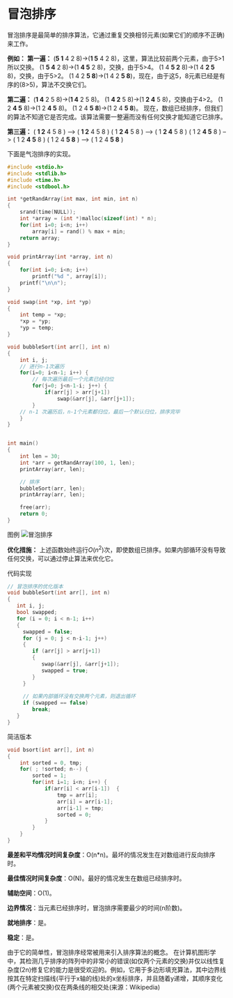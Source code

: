 冒泡排序
========

冒泡排序是最简单的排序算法，它通过重复交换相邻元素(如果它们的顺序不正确)来工作。

**例如：**
**第一遍：**
(**5 1** 4 2 8)->(**1 5** 4 2 8)，这里，算法比较前两个元素，由于5>1所以交换。
(1 **5 4** 2 8)->(1 **4 5** 2 8)，交换，由于5>4。
(1 4 **5 2** 8)->(1 4 **2 5** 8)，交换，由于5>2。
(1 4 2 **5 8**)->(1 4 2 **5 8**)，现在，由于这5，8元素已经是有序的(8>5)，算法不交换它们。

**第二遍：**
(**1 4** 2 5 8)->(**1 4** 2 5 8)。
(1 **4 2** 5 8)->(1 **2 4** 5 8)，交换由于4>2。
(1 2 **4 5** 8)->(1 2 **4 5** 8)。
(1 2 4 **5 8**)->(1 2 4 **5 8**)。
现在，数组已经排序，但我们的算法不知道它是否完成。该算法需要一整遍而没有任何交换才能知道它已排序。

**第三遍：**
( **1 2** 4 5 8 ) –> ( **1 2** 4 5 8 )
( 1 **2 4** 5 8 ) –> ( 1 **2 4** 5 8 )
( 1 2 **4 5** 8 ) –> ( 1 2 **4 5** 8 )
( 1 2 4 **5 8** ) –> ( 1 2 4 **5 8** )

下面是气泡排序的实现。

```C
#include <stdio.h>
#include <stdlib.h>
#include <time.h>
#include <stdbool.h>

int *getRandArray(int max, int min, int n)
{
    srand(time(NULL));
    int *array = (int *)malloc(sizeof(int) * n);
    for(int i=0; i<n; i++) 
        array[i] = rand() % max + min;
    return array;
}

void printArray(int *array, int n)
{
    for(int i=0; i<n; i++)
        printf("%d ", array[i]);
    printf("\n\n");
}

void swap(int *xp, int *yp)  
{  
    int temp = *xp;  
    *xp = *yp;  
    *yp = temp;  
}  

void bubbleSort(int arr[], int n)
{
    int i, j;
    // 进行n-1次遍历
    for(i=0; i<n-1; i++) {
        // 每次遍历最后一个元素已经归位
        for(j=0; j<n-1-i; j++) {
            if(arr[j] > arr[j+1]) 
                swap(&arr[j], &arr[j+1]);
        }
    // n-1 次遍历后，n-1个元素都归位，最后一个默认归位，排序完毕
    }
}


int main()
{
    int len = 30;
    int *arr = getRandArray(100, 1, len);
    printArray(arr, len);

    // 排序
    bubbleSort(arr, len);
    printArray(arr, len);

    free(arr);
    return 0;
}
```

图例
![冒泡排序](https://media.geeksforgeeks.org/wp-content/cdn-uploads/gq/2014/02/bubble-sort1.png)

**优化措施：**
上述函数始终运行$O(n^2)$次，即使数组已排序。如果内部循环没有导致任何交换，可以通过停止算法来优化它。

代码实现
```C
// 冒泡排序的优化版本
void bubbleSort(int arr[], int n) 
{ 
   int i, j; 
   bool swapped; 
   for (i = 0; i < n-1; i++) 
   { 
     swapped = false; 
     for (j = 0; j < n-i-1; j++) 
     { 
        if (arr[j] > arr[j+1]) 
        { 
           swap(&arr[j], &arr[j+1]); 
           swapped = true; 
        } 
     } 
  
     // 如果内部循环没有交换两个元素，则退出循环
     if (swapped == false) 
        break; 
   } 
} 
```

简洁版本
```C
void bsort(int arr[], int n)
{
    int sorted = 0, tmp;
    for( ; !sorted; n--) {
        sorted = 1;
        for(int i=1; i<n; i++) {
            if(arr[i] < arr[i-1])  {
                tmp = arr[i];
                arr[i] = arr[i-1];
                arr[i-1] = tmp;
                sorted = 0;
            }
        }
    }
}
```

**最差和平均情况时间复杂度**：O(n*n)。最坏的情况发生在对数组进行反向排序时。

**最佳情况时间复杂度**：O(N)。最好的情况发生在数组已经排序时。

**辅助空间**：O(1)。

**边界情况**：当元素已经排序时，冒泡排序需要最少的时间(n阶数)。

**就地排序**：是。

**稳定**：是。

由于它的简单性，冒泡排序经常被用来引入排序算法的概念。
在计算机图形学中，其检测几乎排序的阵列中的非常小的错误(如仅两个元素的交换)并仅以线性复杂度(2n)修复它的能力是很受欢迎的。例如，它用于多边形填充算法，其中边界线按其在特定扫描线(平行于x轴的线)处的x坐标排序，并且随着y递增，其顺序变化(两个元素被交换)仅在两条线的相交处(来源：Wikipedia)